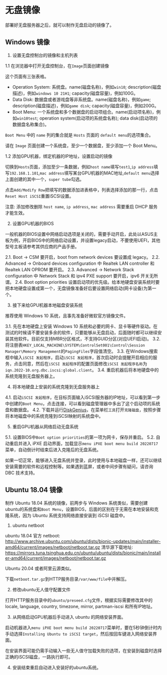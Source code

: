 # 无盘镜像

部署好无盘服务器之后，就可以制作无盘启动的镜像了。

## Windows 镜像

1. 设置无盘控制台的镜像和主机列表

1.1 在浏览器中打开无盘控制台，在`Image`页面创建镜像

这个页面有三张表格。

- Operation System: 系统盘。name(磁盘名称)，例如`win10`; description(磁盘描述)，例如`windows 10 21H1`; capacity(磁盘容量)，例如100G。
- Data Disk: 数据盘或者游戏盘等非系统盘。name(磁盘名称)，例如`game`; description(磁盘描述)，例如`game disk`; capacity(磁盘容量)，例如200G。
- Boot Menu: 一个系统盘和多个数据盘的启动项组合。name(启动项名称)，例如`win10test`; operation system(启动项的系统盘名称); data disk(启动项的数据盘名称集合)。

`Boot Menu` 中的 `name` 列的集合就是 `Hosts` 页面的 `default menu`的选项集合。

请在 `Image` 页面创建一个系统盘，至少一个数据盘，至少添加一个 Boot Menu。

1.2 添加GPU机器，绑定机器的IP地址，设置启动的镜像

切换到`Hosts`页面，添加至少一条数据，例如`host name`填写`test1`,`ip address`填写`192.168.1.101`,`mac address`填写某台GPU机器的MAC地址,`default menu`选择上面创建的其中一个，`super tube`勾选。

点击`Add/Modify Row`把填写的数据添加进表格中，列表选择添加的那一行，点击`Reset Host iSCSI`重置iSCSI设置。

注意: 添加修改删除 `host name`, `ip address`, `mac address` 需要重启 DHCP 服务才能生效。

2. 设置GPU机器的BIOS

一般机器的BIOS设置中网络启动选项是关闭的，需要手动开启，此处以ASUS主板为例，开启BIOS中的网络启动设置，并设置legacy启动，不要使用UEFI，其他型号主板请参考其供应商的产品手册。

2.1. Boot -> CSM 要开启，boot from network devices 要设置成 legacy。
2.2. Advanced -> Onboard devices configuration 中 Realtek LAN controller 和 Realtek LAN OPROM 要开启。
2.3. Advanced -> Network Stack configuration 中 Network Stack 和 ipv4 PXE support 要开启，ipv6 开关无所谓。
2.4. Boot option priorities 设置启动项的优先级。给本地硬盘安装系统时要把本地硬盘设置成第一个，无盘镜像准备好后要设置网络启动(网卡设备)为第一个。

3. 接下来给GPU机器本地磁盘安装系统

推荐使用 Windows 10 系统，且事先准备好微软官方镜像文件。

3.1. 先在本地硬盘上安装 Windows 10 系统和必要的网卡、显卡等硬件驱动。在测试的时候请不要安装多余的软件，只要能够从无盘启动，后面随时都可以继续安装其他软件。目前仅支持MBR分区格式，不支持GUID分区(对应UEFI启动)。
3.2. 将注册表`HKEY_LOCAL_MACHINE\SYSTEM\ControlSet001\Control\Session Manager\Memory Management`的`PagingFiles`字段值清空。
3.3. 在Windows搜索框中输入`iSCSI 发起程序`，启动`iSCSI 发起程序`，首次启动时会提醒开启相应的服务，点击同意，然后在`iSCSI 发起程序`的配置页面修改`iSCSI 发起程序名称`为`iqn.2022-10.org.dbc.iscsi:global.client`。
3.4. 重启机器后将本地硬盘中的系统克隆到无盘服务器上。

4. 将本地硬盘上安装的系统克隆到无盘服务器上

4.1. 启动`iSCSI 发起程序`，在目标页面输入iSCSI服务器的IP地址，可以看到第一步中创建的`Boot Menu`，点击连接，可以看到磁盘管理器中多出了这个启动项的系统盘和数据盘。
4.2. 下载并运行[DiskGenius](https://www.diskgenius.cn/)，在菜单栏`工具`打开`克隆磁盘`，按照步骤将本地磁盘中的系统克隆到iSCSI映射的系统盘中。

5. 重启GPU机器从网络启动无盘系统

5.1. 设置BIOS中`Boot option priorities`的第一项为网卡，保存并重启。
5.2. 自动重启并进入 iPXE 启动界面，加载显示`menu iPXE boot menu build 20220717`菜单，自动倒计时结束后进入克隆后的无盘系统。

如果一切正常，能够进入无盘系统并登录，此时使用与本地磁盘一样，还可以继续安装需要的软件和远程控制等。如果遇到蓝屏，或者中间步骤有疑问，请咨询 DBC 技术支持。

## Ubuntu 18.04 镜像

制作 Ubuntu 18.04 系统的镜像，前两步与 Windows 系统类似，需要创建ubuntu的系统盘和`Boot Menu`，设置BIOS，后面的区别在于无需在本地安装和克隆系统，因为 Ubuntu 系统支持网络直接安装到 iSCSI 磁盘中。

1. ubuntu netboot

ubuntu 18.04 官方 netboot: http://www.archive.ubuntu.com/ubuntu/dists/bionic-updates/main/installer-amd64/current/images/netboot/netboot.tar.gz
清华源下载地址: https://mirrors.tuna.tsinghua.edu.cn/ubuntu/ubuntu/dists/bionic/main/installer-amd64/current/images/netboot/netboot.tar.gz

Ubuntu 20.04 或者阿里云源类似。

下载`netboot.tar.gz`到HTTP服务目录`/var/www/file`中并解压。

2. 修改ubuntu无人值守配置文件

打开HTTP服务目录中的`ubuntu/preseed.cfg`文件，根据实际需要修改其中的 locale, language, country, timezone, mirror, partman-iscsi 和所有IP地址。

3. 从网络启动GPU机器后手动进入 ubuntu 的网络安装界面。

启动机器进入`menu iPXE boot menu build 20220717`菜单时，要在5秒钟倒计时内手动选择`Installing Ubuntu to iSCSI target`，然后按回车键进入网络安装界面。

在安装界面可能仍需手动输入一些无人值守加载失败的选项，在安装到磁盘时选择正确的iSCSI磁盘，一路执行即可。

4. 安装结束重启自动进入安装好的ubuntu系统。
